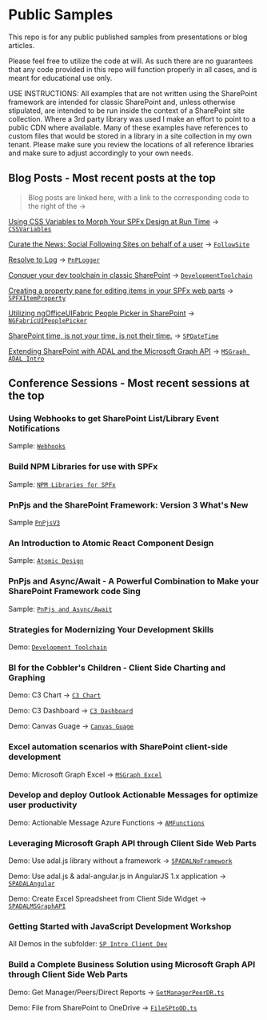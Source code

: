 # Public Samples

This repo is for any public published samples from presentations or blog articles.

Please feel free to utilize the code at will.  As such there are no guarantees that any code provided in this repo will function properly in all cases, and is meant for educational use only.

USE INSTRUCTIONS: All examples that are not written using the SharePoint framework are intended for classic SharePoint and, unless otherwise stipulated, are intended to be run inside the context of a SharePoint site collection. Where a 3rd party library was used I make an effort to point to a public CDN where available. Many of these examples have references to custom files that would be stored in a library in a site collection in my own tenant.  Please make sure you review the locations of all reference libraries and make sure to adjust accordingly to your own needs.

## Blog Posts - Most recent posts at the top

>Blog posts are linked here, with a link to the corresponding code to the right of the ->

[Using CSS Variables to Morph Your SPFx Design at Run Time](https://wp.me/p7UKup-ew) -> [`CSSVariables`](./CSSVariables)

[Curate the News: Social Following Sites on behalf of a user](https://julieturner.net/?p=838&preview=true) -> [`FollowSite`](./FollowSite)

[Resolve to Log](https://julieturner.net/2018/12/resolve-to-log/) -> [`PnPLogger`](./PnPLogger)

[Conquer your dev toolchain in classic SharePoint](http://julieturner.net/series/conquer-your-dev-toolchain-in-classic-sharepoint/) -> [`DevelopmentToolchain`](./DevelopmentToolchain)

[Creating a property pane for editing items in your SPFx web parts](http://wp.me/p7UKup-6D) -> [`SPFXItemProperty`](./SPFXItemProperty)

[Utilizing ngOfficeUIFabric People Picker in SharePoint](http://wp.me/p7UKup-5v) -> [`NGFabricUIPeoplePicker`](./NGFabricUIPeoplePicker)

[SharePoint time, is not your time, is not their time.](http://wp.me/p7UKup-5a) -> [`SPDateTime`](./SPDateTime)

[Extending SharePoint with ADAL and the Microsoft Graph API](http://wp.me/p7UKup-28) -> [`MSGraph ADAL Intro`](./MSGraph%20ADAL%20Intro)

## Conference Sessions - Most recent sessions at the top

### Using Webhooks to get SharePoint List/Library Event Notifications

Sample: [`Webhooks`](./Webhooks)

### Build NPM Libraries for use with SPFx

Sample: [`NPM Libraries for SPFx`](./NPMLibraries)

### PnPjs and the SharePoint Framework: Version 3 What's New

Sample [`PnPjsV3`](./PnPjsV3/)

### An Introduction to Atomic React Component Design

Sample: [`Atomic Design`](./AtomicDesign)

### PnPjs and Async/Await - A Powerful Combination to Make your SharePoint Framework code Sing

Sample: [`PnPjs and Async/Await`](./PnPjsAsyncAwait)

### Strategies for Modernizing Your Development Skills

Demo: [`Development Toolchain`](./DevelopmentToolchain)

### BI for the Cobbler's Children - Client Side Charting and Graphing

Demo: C3 Chart -> [`C3 Chart`](./SP%20Client%20Charting/C3%20Chart)

Demo: C3 Dashboard -> [`C3 Dashboard`](./SP%20Client%20Charting/Dashboard)

Demo: Canvas Guage -> [`Canvas Guage`](./SP%20Client%20Charting/Guage)

### Excel automation scenarios with SharePoint client-side development

Demo: Microsoft Graph Excel -> [`MSGraph Excel`](./MSGraph%20Excel)

### Develop and deploy Outlook Actionable Messages for optimize user productivity

Demo: Actionable Message Azure Functions -> [`AMFunctions`](./AMFunctions)

### Leveraging Microsoft Graph API through Client Side Web Parts

Demo: Use adal.js library without a framework -> [`SPADALNoFramework`](./MSGraph%20ADAL%20Intro/SPADALNoFramework)

Demo: Use adal.js & adal-angular.js in AngularJS 1.x application -> [`SPADALAngular`](./MSGraph%20ADAL%20Intro/SPADALAngular)

Demo: Create Excel Spreadsheet from Client Side Widget -> [`SPADALMSGraphAPI`](./MSGraph%20ADAL%20Intro/SPADALMSGraphAPI)

### Getting Started with JavaScript Development Workshop

All Demos in the subfolder: [`SP Intro Client Dev`](./SP%20Intro%20Client%20Dev)

### Build a Complete Business Solution using Microsoft Graph API through Client Side Web Parts

Demo: Get Manager/Peers/Direct Reports -> [`GetManagerPeerDR.ts`](./MSGraph%20Application)

Demo: File from SharePoint to OneDrive -> [`FileSPtoOD.ts`](./MSGraph%20Application)

